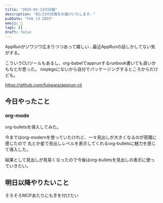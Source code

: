 ```yaml
---
title: "2025-02-13の日報"
description: "02/13の日報をお届けいたします。"
pubDate: "Feb 13 2025"
emoji: 🦊
tags: []
draft: false
---
```


AppRunがジワジワ広まりつつあって嬉しい...最近AppRunの話しかしてない気がする。

こういうCLIツールもあるし、org-babelでapprunするrunbook書いても良いかもなとか思った。
nixpkgsにないから自分でパッケージングするところからだけども。

https://github.com/fujiwara/apprun-cli

## 今日やったこと

### org-mode

org-bulletsを導入してみた。

今まではorg-modernを使っていたけれど、一々見出しが大きくなるのが邪魔に感じたので
丸とか星で見出しレベルを表示してくれるorg-bulletsに魅力を感じて導入した。

結果として見出しが見易くなったので今後はorg-bulletsを見出しの表示に使っていきたい。

## 明日以降やりたいこと

そろそろMCPあたりにも手を付けたい
